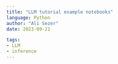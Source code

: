 ```yaml
---
title: "LLM tutorial example notebooks"
language: Python
author: "Ali Sezer"
date: 2023-09-21

tags: 
- LLM
- inference
---
```


